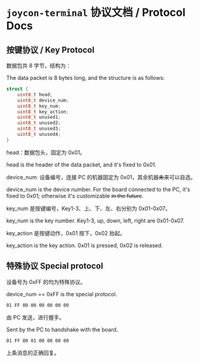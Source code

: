 # `joycon-terminal` 协议文档 / Protocol Docs

## 按键协议 / Key Protocol

数据包共 8 字节，结构为：

The data packet is 8 bytes long, and the structure is as follows:

```c
struct {
    uint8_t head;
    uint8_t device_num;
    uint8_t key_num;
    uint8_t key_action;
    uint8_t unused1;
    uint8_t unused2;
    uint8_t unused3;
    uint8_t unused4;
}
```

head：数据包头，固定为 0x01。

head is the header of the data packet, and it's fixed to 0x01.

device_num: 设备编号，连接 PC 的机器固定为 0x01，其余机器<del>未来</del>可以自选。

device_num is the device number. For the board connected to the PC, it's fixed to 0x01; otherwise it's customizable <del>in the future</del>.

key_num 是按键编号，Key1-3、上、下、左、右分别为 0x01-0x07。

key_num is the key number. Key1-3, up, down, left, right are 0x01-0x07.

key_action 是按键动作，0x01 按下，0x02 抬起。

key_action is the key action. 0x01 is pressed, 0x02 is released.

## 特殊协议 Special protocol

设备号为 0xFF 的均为特殊协议。

device_num == 0xFF is the special protocol.

```
01 FF 00 00 00 00 00 00
```

由 PC 发送，进行握手。

Sent by the PC to handshake with the board.

```
01 FF 00 01 00 00 00 00
```

上条消息的正确回复。